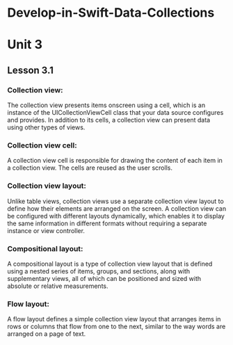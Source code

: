 # Develop-in-Swift-Data-Collections

# Unit 3

## Lesson 3.1

### Collection view: 
The collection view presents items onscreen using a cell, which is an instance of the UICollectionViewCell class that your data source configures and provides. In addition to its cells, a collection view can present data using other types of views.

### Collection view cell: 
A collection view cell is responsible for drawing the content of each item in a collection view. The cells are reused as the user scrolls.

### Collection view layout:
Unlike table views, collection views use a separate collection view layout to define how their elements are arranged on the screen. A collection view can be configured with different layouts dynamically, which enables it to display the same information in different formats without requiring a separate instance or view controller. 

### Compositional layout:
A compositional layout is a type of collection view layout that is defined using a nested series of items, groups, and sections, along with supplementary views, all of which can be positioned and sized with absolute or relative measurements.

### Flow layout: 
A flow layout defines a simple collection view layout that arranges items in rows or columns that flow from one to the next, similar to the way words are arranged on a page of text. 

